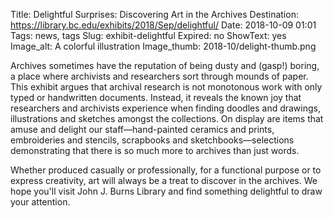 Title: Delightful Surprises: Discovering Art in the Archives
Destination: https://library.bc.edu/exhibits/2018/Sep/delightful/
Date: 2018-10-09 01:01 
Tags: news, tags 
Slug: exhibit-delightful
Expired: no
ShowText: yes
Image_alt: A colorful illustration 
Image_thumb: 2018-10/delight-thumb.png

Archives sometimes have the reputation of being dusty and (gasp!) boring, a place where archivists and researchers sort through mounds of paper. This exhibit argues that archival research is not monotonous work with only typed or handwritten documents. Instead, it reveals the known joy that researchers and archivists experience when finding doodles and drawings, illustrations and sketches amongst the collections. On display are items that amuse and delight our staff—hand-painted ceramics and prints, embroideries and stencils, scrapbooks and sketchbooks—selections demonstrating that there is so much more to archives than just words. 

Whether produced casually or professionally, for a functional purpose or to express creativity, art will always be a treat to discover in the archives. We hope you'll visit John J. Burns Library and find something delightful to draw your attention. 